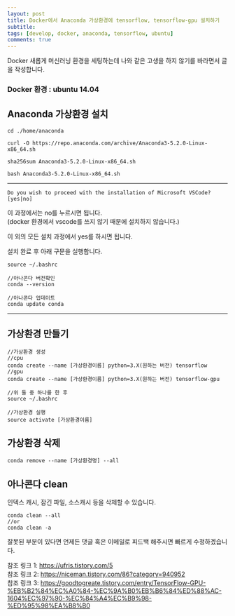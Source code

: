 ```yaml
---
layout: post
title: Docker에서 Anaconda 가상환경에 tensorflow, tensorflow-gpu 설치하기
subtitle: 
tags: [develop, docker, anaconda, tensorflow, ubuntu]
comments: true
---
```


Docker 새롭게 머신러닝 환경을 세팅하는데 나와 같은 고생을 하지 않기를 바라면서 글을 작성합니다.  

### Docker 환경 : ubuntu 14.04

## Anaconda 가상환경 설치

```
cd ./home/anaconda

curl -O https://repo.anaconda.com/archive/Anaconda3-5.2.0-Linux-x86_64.sh

sha256sum Anaconda3-5.2.0-Linux-x86_64.sh

bash Anaconda3-5.2.0-Linux-x86_64.sh
```
<hr>  

```
Do you wish to proceed with the installation of Microsoft VSCode? [yes|no]
```
이 과정에서는 no를 누르시면 됩니다.  
(docker 환경에서 vscode를 쓰지 않기 때문에 설치하지 않습니다.)


이 외의 모든 설치 과정에서 yes를 하시면 됩니다.

설치 완료 후 아래 구문을 실행합니다.
```
source ~/.bashrc

//아나콘다 버전확인
conda --version

//아나콘다 업데이트
conda update conda
```
<hr>

## 가상환경 만들기
```
//가상환경 생성
//cpu 
conda create --name [가상환경이름] python=3.X(원하는 버전) tensorflow
//gpu 
conda create --name [가상환경이름] python=3.X(원하는 버전) tensorflow-gpu

//위 둘 중 하나를 한 후
source ~/.bashrc

//가상환경 실행
source activate [가상환경이름]
```

## 가상환경 삭제

```
conda remove --name [가상환경명] --all
```

## 아나콘다 clean
인덱스 캐시, 잠긴 파일, 소스캐시 등을 삭제할 수 있습니다.
```
conda clean --all
//or
conda clean -a
```

잘못된 부분이 있다면 언제든 댓글 혹은 이메일로 피드백 해주시면 빠르게 수정하겠습니다.

참조 링크 1: https://ufris.tistory.com/5  
참조 링크 2: https://niceman.tistory.com/86?category=940952  
참조 링크 3: https://goodtogreate.tistory.com/entry/TensorFlow-GPU-%EB%B2%84%EC%A0%84-%EC%9A%B0%EB%B6%84%ED%88%AC-1604%EC%97%90-%EC%84%A4%EC%B9%98-%ED%95%98%EA%B8%B0  